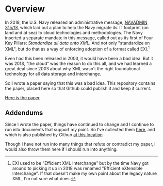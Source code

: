 # Overview

In 2018, the U.S. Navy released an administrative message, [NAVADMIN
315/18](https://www.public.navy.mil/bupers-npc/reference/messages/Documents/NAVADMINS/NAV2018/nav18315.txt),
which laid out a plan to help the Navy migrate its IT footprint (on land and at
sea) to cloud technologies and methodologies. The Navy inserted a separate
mandate in this message, called out as its first of Four Key Pillars:
_Standardize all data onto XML_. And not only "standardize on XML", but do that
as a way of enforcing adoption of a format called EXI.[^xml]

Even had this been released in 2003, it would have been a bad idea. But it was
2018, "the cloud" was the reason to do this all, and we had learned a great
deal since 2003 about why XML wasn't the right foundational technology for all
data storage and interchange.

So I wrote a paper saying that this was a bad idea. This repository contains
the paper, placed here so that Github could publish it and keep it current.

[Here is the paper](https://mpyne-navy.github.io/scuttle-xml-mandate/)

## Addendums

Since I wrote the paper, things have continued to change and I continue to run
into documents that support my point. So I've collected them [here](other.md),
and which is also published by Github [at this
location](https://mpyne-navy.github.io/scuttle-xml-mandate/other)

Though I have not run into many things that refute or contradict my paper, I
would also throw them here if I should run into anything.

[^xml]: EXI used to be "Efficient XML Interchange" but by the time Navy got around to picking it up in 2018 was renamed "Efficient eXtensible Interchange". If that doesn't make my own point about the legacy nature XML, I'm not sure what does.
